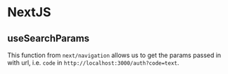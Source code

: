 # NextJS

## useSearchParams

This function from `next/navigation` allows us to get the params passed in with url, i.e. `code` in `http://localhost:3000/auth?code=text`. 
